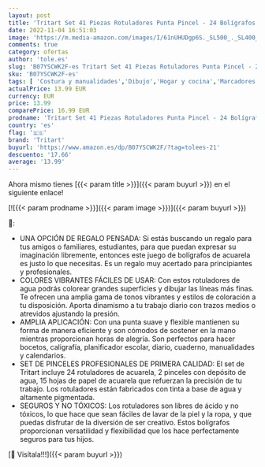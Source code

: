 ```yaml
---
layout: post
title: 'Tritart Set 41 Piezas Rotuladores Punta Pincel - 24 Bolígrafos Brush Pen + 2 Acuarelables + 15 Hojas de Acuarela - Rotulador Lettering para Artistas Amateur y Profesionales'
date: 2022-11-04 16:51:03
image: 'https://m.media-amazon.com/images/I/61nUHUDgp6S._SL500_._SL400_.jpg'
comments: true
category: ofertas
author: 'tole.es'
slug: 'B07YSCWK2F-es Tritart Set 41 Piezas Rotuladores Punta Pincel - 24...'
sku: 'B07YSCWK2F-es'
tags: [ 'Costura y manualidades','Dibujo','Hogar y cocina','Marcadores','Materiales de dibujo','bolígrafos','rotulador','rotuladores','tritart','🇪🇸', ]
actualPrice: 13.99 EUR
currency: EUR
price: 13.99
comparePrice: 16.99 EUR
prodname: 'Tritart Set 41 Piezas Rotuladores Punta Pincel - 24 Bolígrafos Brush Pen + 2 Acuarelables + 15 Hojas de Acuarela - Rotulador Lettering para Artistas Amateur y Profesionales'
country: 'es'
flag: '🇪🇸'
brand: 'Tritart'
buyurl: 'https://www.amazon.es/dp/B07YSCWK2F/?tag=tolees-21'
descuento: '17.66'
average: '13.99'
---
```


Ahora mismo tienes [{{< param title >}}]({{< param buyurl >}}) en el siguiente enlace!

[![{{< param prodname >}}]({{< param image >}})]({{< param buyurl >}})

🔎:

- UNA OPCIÓN DE REGALO PENSADA: Si estás buscando un regalo para tus amigos o familiares, estudiantes, para que puedan expresar su imaginación libremente, entonces este juego de bolígrafos de acuarela es justo lo que necesitas. Es un regalo muy acertado para principiantes y profesionales.
- COLORES VIBRANTES FÁCILES DE USAR: Con estos rotuladores de agua podrás colorear grandes superficies y dibujar las líneas más finas. Te ofrecen una amplia gama de tonos vibrantes y estilos de coloración a tu disposición. Aporta dinamismo a tu trabajo diario con trazos medios o atrevidos ajustando la presión.
- AMPLIA APLICACIÓN: Con una punta suave y flexible mantienen su forma de manera eficiente y son cómodos de sostener en la mano mientras proporcionan horas de alegría. Son perfectos para hacer bocetos, caligrafía, planificador escolar, diario, cuaderno, manualidades y calendarios.
- SET DE PINCELES PROFESIONALES DE PRIMERA CALIDAD: El set de Tritart incluye 24 rotuladores de acuarela, 2 pinceles con depósito de agua, 15 hojas de papel de acuarela que refuerzan la precisión de tu trabajo. Los rotuladores están fabricados con tinta a base de agua y altamente pigmentada.
- SEGUROS Y NO TÓXICOS: Los rotuladores son libres de ácido y no tóxicos, lo que hace que sean fáciles de lavar de la piel y la ropa, y que puedas disfrutar de la diversión de ser creativo. Estos bolígrafos proporcionan versatilidad y flexibilidad que los hace perfectamente seguros para tus hijos.

[🛒 Visítala!!!]({{< param buyurl >}})
